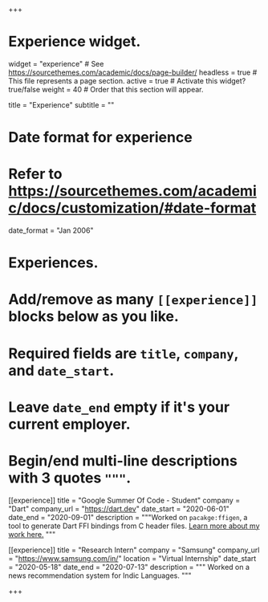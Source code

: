 +++
# Experience widget.
widget = "experience"  # See https://sourcethemes.com/academic/docs/page-builder/
headless = true  # This file represents a page section.
active = true  # Activate this widget? true/false
weight = 40  # Order that this section will appear.

title = "Experience"
subtitle = ""

# Date format for experience
#   Refer to https://sourcethemes.com/academic/docs/customization/#date-format
date_format = "Jan 2006"

# Experiences.
#   Add/remove as many `[[experience]]` blocks below as you like.
#   Required fields are `title`, `company`, and `date_start`.
#   Leave `date_end` empty if it's your current employer.
#   Begin/end multi-line descriptions with 3 quotes `"""`.

[[experience]]
  title = "Google Summer Of Code - Student"
  company = "Dart"
  company_url = "https://dart.dev"
  date_start = "2020-06-01"
  date_end = "2020-09-01"
  description = """Worked on `pacakge:ffigen`, a tool to generate Dart FFI bindings from C header files.
  [Learn more about my work here.](https://gist.github.com/mannprerak2/e4530e6566b35cb94f8f1b340970973a)
  """

[[experience]]
  title = "Research Intern"
  company = "Samsung"
  company_url = "https://www.samsung.com/in/"
  location = "Virtual Internship"
  date_start = "2020-05-18"
  date_end = "2020-07-13"
  description = """
  Worked on a news recommendation system for Indic Languages.
  """

+++
